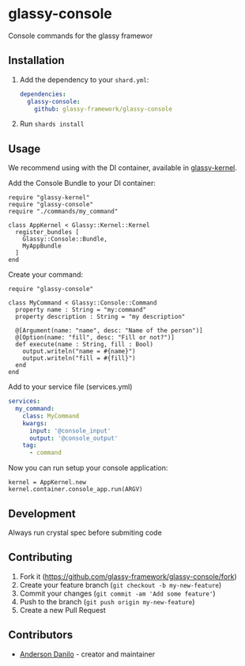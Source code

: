 # glassy-console

Console commands for the glassy framewor

## Installation

1. Add the dependency to your `shard.yml`:

   ```yaml
   dependencies:
     glassy-console:
       github: glassy-framework/glassy-console
   ```

2. Run `shards install`

## Usage

We recommend using with the DI container, available in [glassy-kernel](https://github.com/glassy-framework/glassy-kernel).

Add the Console Bundle to your DI container:

```crystal
require "glassy-kernel"
require "glassy-console"
require "./commands/my_command"

class AppKernel < Glassy::Kernel::Kernel
  register_bundles [
    Glassy::Console::Bundle,
    MyAppBundle
  ]
end
```

Create your command:

```crystal
require "glassy-console"

class MyCommand < Glassy::Console::Command
  property name : String = "my:command"
  property description : String = "my description"

  @[Argument(name: "name", desc: "Name of the person")]
  @[Option(name: "fill", desc: "Fill or not?")]
  def execute(name : String, fill : Bool)
    output.writeln("name = #{name}")
    output.writeln("fill = #{fill}")
  end
end
```

Add to your service file (services.yml)

```yml
services:
  my_command:
    class: MyCommand
    kwargs:
      input: '@console_input'
      output: '@console_output'
    tag:
      - command
```

Now you can run setup your console application: 

```crystal
kernel = AppKernel.new
kernel.container.console_app.run(ARGV)
```

## Development

Always run crystal spec before submiting code

## Contributing

1. Fork it (<https://github.com/glassy-framework/glassy-console/fork>)
2. Create your feature branch (`git checkout -b my-new-feature`)
3. Commit your changes (`git commit -am 'Add some feature'`)
4. Push to the branch (`git push origin my-new-feature`)
5. Create a new Pull Request

## Contributors

- [Anderson Danilo](https://github.com/andersondanilo) - creator and maintainer

